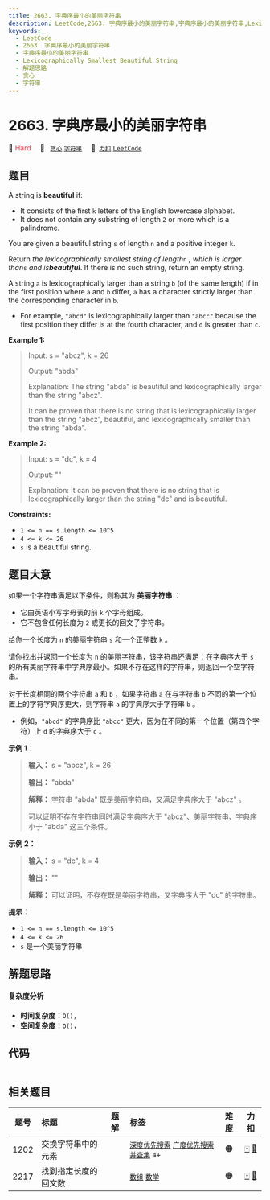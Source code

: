 ```yaml
---
title: 2663. 字典序最小的美丽字符串
description: LeetCode,2663. 字典序最小的美丽字符串,字典序最小的美丽字符串,Lexicographically Smallest Beautiful String,解题思路,贪心,字符串
keywords:
  - LeetCode
  - 2663. 字典序最小的美丽字符串
  - 字典序最小的美丽字符串
  - Lexicographically Smallest Beautiful String
  - 解题思路
  - 贪心
  - 字符串
---
```


# 2663. 字典序最小的美丽字符串

🔴 <font color=#ff334b>Hard</font>&emsp; 🔖&ensp; [`贪心`](/tag/greedy.md) [`字符串`](/tag/string.md)&emsp; 🔗&ensp;[`力扣`](https://leetcode.cn/problems/lexicographically-smallest-beautiful-string) [`LeetCode`](https://leetcode.com/problems/lexicographically-smallest-beautiful-string)

## 题目

A string is **beautiful** if:

  * It consists of the first `k` letters of the English lowercase alphabet.
  * It does not contain any substring of length `2` or more which is a palindrome.

You are given a beautiful string `s` of length `n` and a positive integer `k`.

Return _the lexicographically smallest string of length_`n` _, which is larger
than_`s` _and is**beautiful**_. If there is no such string, return an empty
string.

A string `a` is lexicographically larger than a string `b` (of the same
length) if in the first position where `a` and `b` differ, `a` has a character
strictly larger than the corresponding character in `b`.

  * For example, `"abcd"` is lexicographically larger than `"abcc"` because the first position they differ is at the fourth character, and `d` is greater than `c`.



**Example 1:**

> Input: s = "abcz", k = 26
> 
> Output: "abda"
> 
> Explanation: The string "abda" is beautiful and lexicographically larger than the string "abcz".
> 
> It can be proven that there is no string that is lexicographically larger than the string "abcz", beautiful, and lexicographically smaller than the string "abda".

**Example 2:**

> Input: s = "dc", k = 4
> 
> Output: ""
> 
> Explanation: It can be proven that there is no string that is lexicographically larger than the string "dc" and is beautiful.

**Constraints:**

  * `1 <= n == s.length <= 10^5`
  * `4 <= k <= 26`
  * `s` is a beautiful string.


## 题目大意

如果一个字符串满足以下条件，则称其为 **美丽字符串** ：

  * 它由英语小写字母表的前 `k` 个字母组成。
  * 它不包含任何长度为 `2` 或更长的回文子字符串。

给你一个长度为 `n` 的美丽字符串 `s` 和一个正整数 `k` 。

请你找出并返回一个长度为 `n` 的美丽字符串，该字符串还满足：在字典序大于 `s`
的所有美丽字符串中字典序最小。如果不存在这样的字符串，则返回一个空字符串。

对于长度相同的两个字符串 `a` 和 `b` ，如果字符串 `a` 在与字符串 `b` 不同的第一个位置上的字符字典序更大，则字符串 `a`
的字典序大于字符串 `b` 。

  * 例如，`"abcd"` 的字典序比 `"abcc"` 更大，因为在不同的第一个位置（第四个字符）上 `d` 的字典序大于 `c` 。



**示例 1：**

> 
> 
> 
> 
> 
> **输入：** s = "abcz", k = 26
> 
> **输出：** "abda"
> 
> **解释：** 字符串 "abda" 既是美丽字符串，又满足字典序大于 "abcz" 。
> 
> 可以证明不存在字符串同时满足字典序大于 "abcz"、美丽字符串、字典序小于 "abda" 这三个条件。
> 
> 

**示例 2：**

> 
> 
> 
> 
> 
> **输入：** s = "dc", k = 4
> 
> **输出：** ""
> 
> **解释：** 可以证明，不存在既是美丽字符串，又字典序大于 "dc" 的字符串。



**提示：**

  * `1 <= n == s.length <= 10^5`
  * `4 <= k <= 26`
  * `s` 是一个美丽字符串


## 解题思路

#### 复杂度分析

- **时间复杂度**：`O()`，
- **空间复杂度**：`O()`，

## 代码

```javascript

```

## 相关题目

<!-- prettier-ignore -->
| 题号 | 标题 | 题解 | 标签 | 难度 | 力扣 |
| :------: | :------ | :------: | :------ | :------: | :------: |
| 1202 | 交换字符串中的元素 |  |  [`深度优先搜索`](/tag/depth-first-search.md) [`广度优先搜索`](/tag/breadth-first-search.md) [`并查集`](/tag/union-find.md) `4+` | 🟠 | [🀄️](https://leetcode.cn/problems/smallest-string-with-swaps) [🔗](https://leetcode.com/problems/smallest-string-with-swaps) |
| 2217 | 找到指定长度的回文数 |  |  [`数组`](/tag/array.md) [`数学`](/tag/math.md) | 🟠 | [🀄️](https://leetcode.cn/problems/find-palindrome-with-fixed-length) [🔗](https://leetcode.com/problems/find-palindrome-with-fixed-length) |